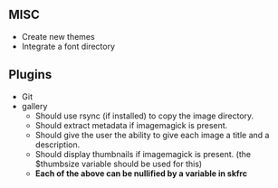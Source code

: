 
## MISC

* Create new themes
* Integrate a font directory

## Plugins

* Git
* gallery 
    * Should use rsync (if installed) to copy the image directory. 
    * Should extract metadata if imagemagick is present. 
    * Should give the user the ability to give each image a title and 
        a description. 
    * Should display thumbnails if imagemagick is present. 
    (the $thumbsize variable should be used for this)
    * **Each of the above can be nullified by a variable in skfrc**
